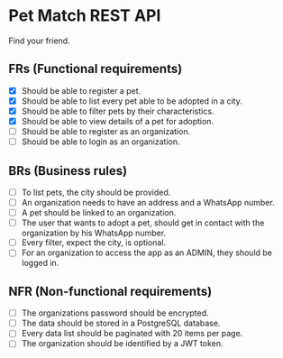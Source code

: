 # Pet Match REST API
Find your friend.

## FRs (Functional requirements)
- [X] Should be able to register a pet.
- [X] Should be able to list every pet able to be adopted in a city.
- [X] Should be able to filter pets by their characteristics.
- [X] Should be able to view details of a pet for adoption.
- [ ] Should be able to register as an organization.
- [ ] Should be able to login as an organization.

## BRs (Business rules)
- [ ] To list pets, the city should be provided.
- [ ] An organization needs to have an address and a WhatsApp number.
- [ ] A pet should be linked to an organization.
- [ ] The user that wants to adopt a pet, should get in contact with the organization by his WhatsApp number.
- [ ] Every filter, expect the city, is optional.
- [ ] For an organization to access the app as an ADMIN, they should be logged in.

## NFR (Non-functional requirements)
- [ ] The organizations password should be encrypted.
- [ ] The data should be stored in a PostgreSQL database.
- [ ] Every data list should be paginated with 20 items per page.
- [ ] The organization should be identified by a JWT token.